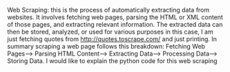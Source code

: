 Web Scraping: this is the process of automatically extracting data from websites. It involves fetching web pages, parsing the HTML or XML content of those pages, and extracting relevant information. The extracted data can then be stored, analyzed, or used for various purposes in this case, I am just fetching quotes from http://quotes.toscrape.com/ and just printing. 
In summary scraping a web page follows this breakdown: Fetching Web Pages--> Parsing HTML Content--> Extracting Data--> Processing Data--> Storing Data.
I would like to explain the python code for this web scraping
